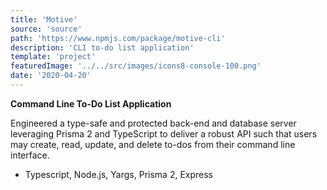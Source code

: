 ```yaml
---
title: 'Motive'
source: 'source'
path: 'https://www.npmjs.com/package/motive-cli'
description: 'CLI to-do list application'
template: 'project'
featuredImage: '../../src/images/icons8-console-100.png'
date: '2020-04-20'
---
```


<b>Command Line To-Do List Application</b>

Engineered a type-safe and protected back-end and database server leveraging Prisma 2 and TypeScript to deliver a robust API such that users may create, read, update, and delete to-dos from their command line interface.


- Typescript, Node.js, Yargs, Prisma 2, Express
